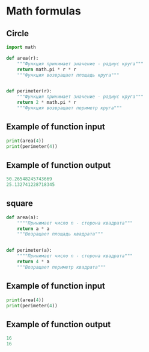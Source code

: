 # Math formulas
## Circle
```python
import math

def area(r):
    """Функция принимает значение - радиус круга"""
    return math.pi * r * r
    """Функция возвращает площадь круга"""


def perimeter(r):
    """Функция принимает значение - радиус круга"""
    return 2 * math.pi * r
    """Функция возвращает периметр круга"""
```

## Example of function input
```python
print(area(4))
print(perimeter(4))
```

## Example of function output
```python
50.26548245743669
25.132741228718345
```


## square
```python
def area(a):
    """"Принимает число n - сторона квадрата"""
    return a * a
    """Возращает площадь квадрата"""


def perimeter(a):
    """"Принимает число n - сторона квадрата"""
    return 4 * a
    """Возращает периметр квадрата"""
```

## Example of function input
```python
print(area(4))
print(perimeter(4))
```

## Example of function output
```python
16
16
```